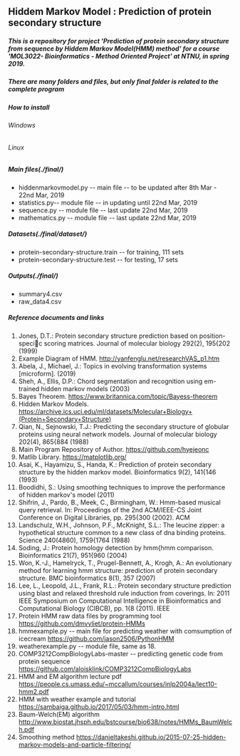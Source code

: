 ## Hiddem Markov Model : Prediction of protein secondary structure 
##### This is a repository for project 'Prediction of protein secondary structure from sequence by Hiddem Markov Model(HMM) method' for a course 'MOL3022- Bioinformatics - Method Oriented Project' at NTNU, in spring 2019. 

##### There are many folders and files, but only **final** folder is related to the complete program


##### How to install 
###### Windows 

###### Linux

##### Main files(./final/)
- hiddenmarkovmodel.py  -- main file -- to be updated after 8th Mar - 22nd Mar, 2019
- statistics.py-- module file -- in updating until 22nd Mar, 2019 
- sequence.py -- module file -- last update 22nd Mar, 2019
- mathematics.py -- module file -- last update 22nd Mar, 2019

##### Datasets(./final/dataset/)
- protein-secondary-structure.train -- for training, 111 sets
- protein-secondary-structure.test -- for testing, 17 sets

##### Outputs(./final/)
- summary4.csv
- raw_data4.csv

##### Reference documents and links
1. Jones, D.T.: Protein secondary structure prediction based on position-specic scoring matrices. Journal of
molecular biology 292(2), 195{202 (1999)
2. Example Diagram of HMM. http://yanfenglu.net/researchVAS_p1.htm
3. Abela, J., Michael, J.: Topics in evolving transformation systems [microform]. (2019)
4. Sheh, A., Ellis, D.P.: Chord segmentation and recognition using em-trained hidden markov models (2003)
5. Bayes Theorem. https://www.britannica.com/topic/Bayess-theorem
6. Hidden Markov Models.
https://archive.ics.uci.edu/ml/datasets/Molecular+Biology+(Protein+Secondary+Structure)
7. Qian, N., Sejnowski, T.J.: Predicting the secondary structure of globular proteins using neural network models.
Journal of molecular biology 202(4), 865{884 (1988)
8. Main Program Repository of Author. https://github.com/hyejeonc
9. Matlib Library. https://matplotlib.org/
10. Asai, K., Hayamizu, S., Handa, K.: Prediction of protein secondary structure by the hidden markov model.
Bioinformatics 9(2), 141{146 (1993)
11. Boodidhi, S.: Using smoothing techniques to improve the performance of hidden markov's model (2011)
12. Shifrin, J., Pardo, B., Meek, C., Birmingham, W.: Hmm-based musical query retrieval. In: Proceedings of the
2nd ACM/IEEE-CS Joint Conference on Digital Libraries, pp. 295{300 (2002). ACM
13. Landschulz, W.H., Johnson, P.F., McKnight, S.L.: The leucine zipper: a hypothetical structure common to a
new class of dna binding proteins. Science 240(4860), 1759{1764 (1988)
14. Soding, J.: Protein homology detection by hmm{hmm comparison. Bioinformatics 21(7), 951{960 (2004)
15. Won, K.-J., Hamelryck, T., Prugel-Bennett, A., Krogh, A.: An evolutionary method for learning hmm structure:
prediction of protein secondary structure. BMC bioinformatics 8(1), 357 (2007)
16. Lee, L., Leopold, J.L., Frank, R.L.: Protein secondary structure prediction using blast and relaxed threshold rule
induction from coverings. In: 2011 IEEE Symposium on Computational Intelligence in Bioinformatics and
Computational Biology (CIBCB), pp. 1{8 (2011). IEEE
17. Protein HMM raw data files by programming tool https://github.com/dmvvliet/protein-HMMs
18. hmmexample.py -- main file for predicting weather with comsumption of icecream https://github.com/jason2506/PythonHMM
19. weatherexample.py -- module file, same as 18.
20. COMP3212CompBiologyLabs-master -- predicting genetic code from protein sequence https://github.com/aloisklink/COMP3212CompBiologyLabs
21. HMM and EM algorithm lecture pdf https://people.cs.umass.edu/~mccallum/courses/inlp2004a/lect10-hmm2.pdf
22. HMM with weather example and tutorial https://sambaiga.github.io/2017/05/03/hmm-intro.html
23. Baum-Welch(EM) algorithm http://www.biostat.jhsph.edu/bstcourse/bio638/notes/HMMs_BaumWelch.pdf
24. Smoothing method https://danieltakeshi.github.io/2015-07-25-hidden-markov-models-and-particle-filtering/

